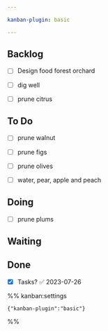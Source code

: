 ```yaml
---

kanban-plugin: basic

---
```


## Backlog

- [ ] Design food forest orchard
- [ ] dig well
- [ ] prune citrus


## To Do

- [ ] prune walnut
- [ ] prune figs
- [ ] prune olives
- [ ] water, pear, apple and peach


## Doing

- [ ] prune plums


## Waiting



## Done

- [x] Tasks? ✅ 2023-07-26




%% kanban:settings
```
{"kanban-plugin":"basic"}
```
%%